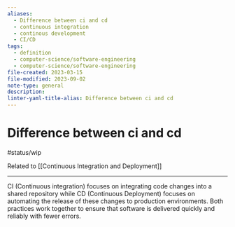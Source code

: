 ```yaml
---
aliases:
  - Difference between ci and cd
  - continuous integration
  - continous development
  - CI/CD
tags:
  - definition
  - computer-science/software-engineering
  - computer-science/software-engineering
file-created: 2023-03-15
file-modified: 2023-09-02
note-type: general
description: 
linter-yaml-title-alias: Difference between ci and cd
---
```


# Difference between ci and cd

#status/wip

Related to [[Continuous Integration and Deployment]]

---

CI (Continuous integration) focuses on integrating code changes into a shared repository while CD (Continuous Deployment) focuses on automating the release of these changes to production environments. Both practices work together to ensure that software is delivered quickly and reliably with fewer errors.
